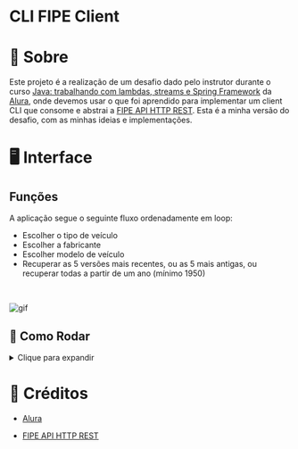 # CLI FIPE Client


# 🔎 Sobre

Este projeto é a realização de um desafio dado pelo instrutor durante o curso [Java: trabalhando com lambdas, streams e Spring Framework](https://cursos.alura.com.br/course/java-trabalhando-lambdas-streams-spring-framework) da [Alura](https://www.alura.com.br), onde devemos usar o que foi aprendido para implementar um client CLI que consome e abstrai a [FIPE API HTTP REST](https://deividfortuna.github.io/fipe/). Esta é a minha versão do desafio, com as minhas ideias e implementações.

# 🖥️ Interface 

## Funções

A aplicação segue o seguinte fluxo ordenadamente em loop:

- Escolher o tipo de veículo
- Escolher a fabricante
- Escolher modelo de veículo
- Recuperar as 5 versões mais recentes, ou as 5 mais antigas, ou recuperar todas a partir de um ano (mínimo 1950)

<br>

![gif](/readme/video.gif)

## 🚀 Como Rodar
<details><summary>Clique para expandir</summary>

### 📋 Pré-requisitos

- Java 17

### 📦 Instalando

- Clone o projeto com o comando (ou baixe o zip pelo Github):

      git clone https://github.com/mtpontes/CLI-FIPE-Client.git

- Entre no diretório principal do projeto e execute: 
    * Para Linux: 
    
          ./mvnw clean install -DskipTests


    * Para Windows: 
          
          mvnw.cmd clean install -DskipTests


    * Caso já possua Maven instalado: 
    
          mvn clean install -DskipTests

### 🌐 Deploy

O app empacotado pode ser encontrado no diretório `/target` após seguir o procedimento de instalação.

Para executar a aplicação use o comando: 
        
    java -jar nome_do_jar

</details>

# 🤝 Créditos

- [Alura](https://www.alura.com.br)

- [FIPE API HTTP REST](https://deividfortuna.github.io/fipe/)